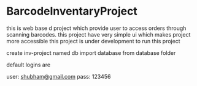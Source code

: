 # BarcodeInventaryProject
this is web base d project which provide user to access orders through scanning barcodes. this project have very simple ui which makes project more accessible this project is under development
to run this project

create inv-project named db
import database from database folder

default logins are 

user: shubham@gmail.com
pass: 123456


